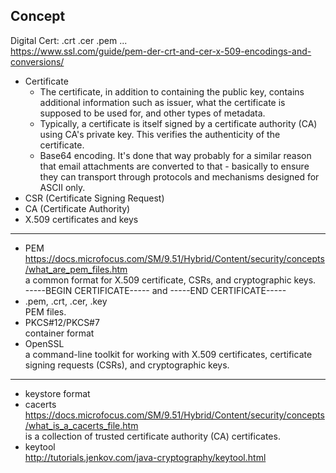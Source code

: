 ## Concept  
Digital Cert: .crt .cer .pem ...  
https://www.ssl.com/guide/pem-der-crt-and-cer-x-509-encodings-and-conversions/  

- Certificate  
  - The certificate, in addition to containing the public key, contains additional information such as issuer, what the certificate is supposed to be used for, and other types of metadata.  
  - Typically, a certificate is itself signed by a certificate authority (CA) using CA's private key. This verifies the authenticity of the certificate.  
  - Base64 encoding. It's done that way probably for a similar reason that email attachments are converted to that - basically to ensure they can transport through protocols and mechanisms designed for ASCII only.  
- CSR (Certificate Signing Request)  
- CA (Certificate Authority)  
- X.509 certificates and keys  
---
- PEM  
  https://docs.microfocus.com/SM/9.51/Hybrid/Content/security/concepts/what_are_pem_files.htm  
  a common format for X.509 certificate, CSRs, and cryptographic keys.  
  -----BEGIN CERTIFICATE----- and -----END CERTIFICATE-----
- .pem, .crt, .cer, .key  
  PEM files.  
- PKCS#12/PKCS#7  
  container format 
- OpenSSL  
  a command-line toolkit for working with X.509 certificates, certificate signing requests (CSRs), and cryptographic keys. 
---
- keystore format
- cacerts  
  https://docs.microfocus.com/SM/9.51/Hybrid/Content/security/concepts/what_is_a_cacerts_file.htm  
  is a collection of trusted certificate authority (CA) certificates.  
- keytool  
  http://tutorials.jenkov.com/java-cryptography/keytool.html  
